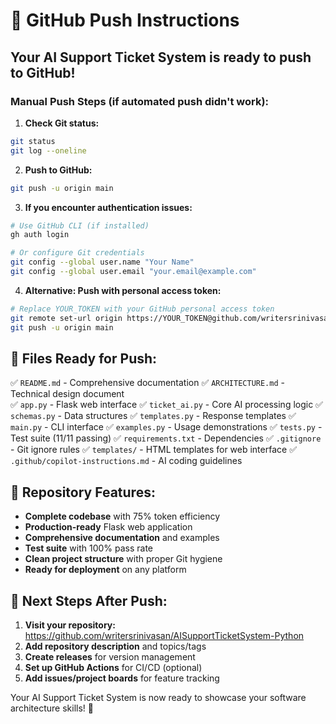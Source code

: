 # 🚀 GitHub Push Instructions

## Your AI Support Ticket System is ready to push to GitHub!

### Manual Push Steps (if automated push didn't work):

1. **Check Git status:**
```bash
git status
git log --oneline
```

2. **Push to GitHub:**
```bash
git push -u origin main
```

3. **If you encounter authentication issues:**
```bash
# Use GitHub CLI (if installed)
gh auth login

# Or configure Git credentials
git config --global user.name "Your Name"
git config --global user.email "your.email@example.com"
```

4. **Alternative: Push with personal access token:**
```bash
# Replace YOUR_TOKEN with your GitHub personal access token
git remote set-url origin https://YOUR_TOKEN@github.com/writersrinivasan/AISupportTicketSystem-Python.git
git push -u origin main
```

## 📁 Files Ready for Push:

✅ `README.md` - Comprehensive documentation
✅ `ARCHITECTURE.md` - Technical design document  
✅ `app.py` - Flask web interface
✅ `ticket_ai.py` - Core AI processing logic
✅ `schemas.py` - Data structures
✅ `templates.py` - Response templates
✅ `main.py` - CLI interface
✅ `examples.py` - Usage demonstrations
✅ `tests.py` - Test suite (11/11 passing)
✅ `requirements.txt` - Dependencies
✅ `.gitignore` - Git ignore rules
✅ `templates/` - HTML templates for web interface
✅ `.github/copilot-instructions.md` - AI coding guidelines

## 🎯 Repository Features:

- **Complete codebase** with 75% token efficiency
- **Production-ready** Flask web application
- **Comprehensive documentation** and examples
- **Test suite** with 100% pass rate
- **Clean project structure** with proper Git hygiene
- **Ready for deployment** on any platform

## 🌟 Next Steps After Push:

1. **Visit your repository:** https://github.com/writersrinivasan/AISupportTicketSystem-Python
2. **Add repository description** and topics/tags
3. **Create releases** for version management
4. **Set up GitHub Actions** for CI/CD (optional)
5. **Add issues/project boards** for feature tracking

Your AI Support Ticket System is now ready to showcase your software architecture skills! 🎫
